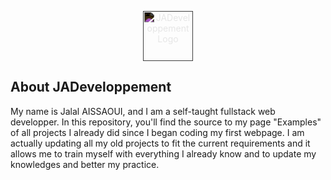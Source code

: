 <p align="center"><a href="https://jadeveloppement.fr" target="_blank"><img src="https://jadeveloppement.fr/wp-content/uploads/2023/01/jadeveloppement-favicon.png" style="width: 80px; filter: invert(1); objec-fit: cover;" alt="JADeveloppement Logo"></a></p>

## About JADeveloppement

My name is Jalal AISSAOUI, and I am a self-taught fullstack web developper. In this repository, you'll find the source to my page "Examples" of all projects I already did since I began coding my first webpage.
I am actually updating all my old projects to fit the current requirements and it allows me to train myself with everything I already know and  to update my knowledges and better my practice. 
